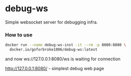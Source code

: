 # debug-ws

Simple websocket server for debugging infra.

### How to use

```bash
docker run --name debug-ws-inst -it --rm -p 8080:8080 \
  docker.io/goforbroke1006/debug-ws:latest
```

and now ws://127.0.0.1:8080/ws is waiting for connection

http://127.0.0.1:8080/ - simplest debug web page